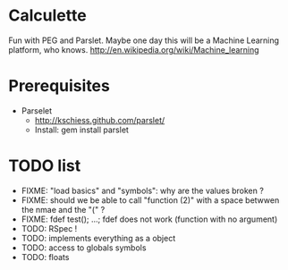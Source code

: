 # Calculette

Fun with PEG and Parslet.
Maybe one day this will be a Machine Learning platform, who knows.
http://en.wikipedia.org/wiki/Machine_learning

# Prerequisites

* Parselet
  *  http://kschiess.github.com/parslet/
  *  Install: gem install parslet


# TODO list

*  FIXME: "load basics" and "symbols": why are the values broken ?
*  FIXME: should we be able to call "function (2)" with a space betwwen the nmae and the "(" ?
*  FIXME: fdef test(); ...; fdef does not work (function with no argument)
*  TODO:  RSpec !
*  TODO:  implements everything as a object
*  TODO:  access to globals symbols
*  TODO:  floats

